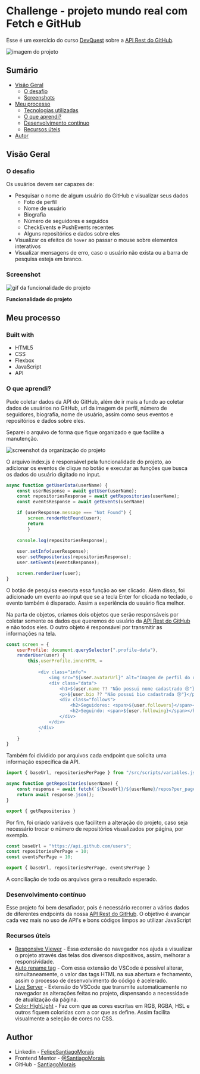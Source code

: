 # Challenge - projeto mundo real com Fetch e GitHub

Esse é um exercício do curso [DevQuest](https://www.linkedin.com/school/devquest-dev-em-dobro/about/) sobre a [API Rest do GitHub](https://docs.github.com/pt/rest?apiVersion=2022-11-28).

<img src="src/screenshots/desing do projeto.bmp" alt="imagem do projeto">

## Sumário
- [Visão Geral](#visão-geral)
  - [O desafio](#o-desafio)
  - [Screenshots](#screenshots)
- [Meu processo](#meu-processo)
  - [Tecnologias utilizadas](#tecnologias-utilizadas)
  - [O que aprendi?](#o-que-aprendi-?)
  - [Desenvolvimento contínuo](#desenvolvimento-contínuo)
  - [Recursos úteis](#recursos-úteis)
- [Autor](#autor)


## Visão Geral

### O desafio

Os usuários devem ser capazes de:

- Pesquisar o nome de algum usuário do GitHub e visualizar seus dados
    - Foto de perfil
    - Nome de usuário
    - Biografia
    - Número de seguidores e seguidos
    - CheckEvents e PushEvents recentes
    - Alguns repositórios e dados sobre eles
- Visualizar os efeitos de ```hover``` ao passar o mouse sobre elementos interativos
- Visualizar mensagens de erro, caso o usuário não exista ou a barra de pesquisa esteja em branco.

### Screenshot

<img src="src/screenshots/funcionalidade-do-projeto.gif" alt="gif da funcionalidade do projeto">

**Funcionalidade do projeto**

## Meu processo

### Built with

- HTML5
- CSS
- Flexbox
- JavaScript
- API

### O que aprendi?

Pude coletar dados da API do GitHub, além de ir mais a fundo ao coletar dados de usuários no GitHub, url da imagem de perfil, número de seguidores, biografia, nome de usuário, assim como seus eventos e repositórios e dados sobre eles.

Separei o arquivo de forma que fique organizado e que facilite a manutenção.

<img src="src/screenshots/organização-do-projeto.bmp" alt="screenshot da organização do projeto">

O arquivo index.js é responsável pela funcionalidade do projeto, ao adicionar os eventos de clique no botão e executar as funções que busca os dados do usuário digitado no input.

```js
async function getUserData(userName) {
    const userResponse = await getUser(userName);
    const repositoriesResponse = await getRepositories(userName);
    const eventsResponse = await getEvents(userName)

    if (userResponse.message === "Not Found") {
        screen.renderNotFound(user);
        return
        }
        
    console.log(repositoriesResponse);
    
    user.setInfo(userResponse);
    user.setRepositories(repositoriesResponse);
    user.setEvents(eventsResponse);

    screen.renderUser(user);
}
```

O botão de pesquisa executa essa função ao ser clicado. Além disso, foi adicionado um evento ao input que se a tecla Enter for clicada no teclado, o evento também é disparado. Assim a experiência do usuário fica melhor.

Na parta de objetos, criamos dois objetos que serão responsáveis por coletar somente os dados que queremos do usuário da [API Rest do GitHub](https://docs.github.com/pt/rest?apiVersion=2022-11-28) e não todos eles. O outro objeto é responsável por transmitir as informações na tela.

```js
const screen = {
    userProfile: document.querySelector(".profile-data"),
    renderUser(user) {
        this.userProfile.innerHTML =
            `
            <div class="info">
                <img src="${user.avatarUrl}" alt="Imagem de perfil do usuário GitHub">
                <div class="data">
                    <h1>${user.name ?? "Não possui nome cadastrado 😢"}</h1>
                    <p>${user.bio ?? "Não possui bio cadastrada 😢"}</p>
                    <div class="follows">
                        <h2>Seguidores: <span>${user.followers}</span></h2>
                        <h2>Seguindo: <span>${user.following}</span></h2>
                    </div>
                </div>
            </div>
            `
    }
}
```
Também foi dividido por arquivos cada endpoint que solicita uma informação específica da API.

```js
import { baseUrl, repositoriesPerPage } from "/src/scripts/variables.js";

async function getRepositories(userName) {
    const response = await fetch(`${baseUrl}/${userName}/repos?per_page=${repositoriesPerPage}`);
    return await response.json();
}

export { getRepositories }
```
Por fim, foi criado variáveis que facilitem a alteração do projeto, caso seja necessário trocar o número de repositórios visualizados por página, por exemplo.

```js
const baseUrl = "https://api.github.com/users";
const repositoriesPerPage = 10;
const eventsPerPage = 10;

export { baseUrl, repositoriesPerPage, eventsPerPage }
```

A conciliação de todo os arquivos gera o resultado esperado.

### Desenvolvimento contínuo

Esse projeto foi bem desafiador, pois é necessário recorrer a vários dados de diferentes endpoints da nossa [API Rest do GitHub](https://docs.github.com/pt/rest?apiVersion=2022-11-28). O objetivo é avançar cada vez mais no uso de API's e bons códigos limpos ao utilizar JavaScript

### Recursos úteis

- [Responsive Viewer](https://chromewebstore.google.com/detail/responsive-viewer/inmopeiepgfljkpkidclfgbgbmfcennb) - Essa extensão do navegador nos ajuda a visualizar o projeto através das telas dos diversos dispositivos, assim, melhorar a responsividade. 
- [Auto rename tag](https://marketplace.visualstudio.com/items?itemName=formulahendry.auto-rename-tag) - Com essa extensão do VSCode é possível alterar, simultaneamente, o valor das tags HTML na sua abertura e fechamento, assim o processo de desenvolvimento do código é acelerado.
- [Live Server](https://marketplace.visualstudio.com/items?itemName=ritwickdey.LiveServer) - Extensão do VSCode que transmite automaticamente no navegador as alterações feitas no projeto, dispensando a necessidade de atualização da página.
- [Color HighLight](https://marketplace.visualstudio.com/items?itemName=naumovs.color-highlight) - Faz com que as cores escritas em RGB, RGBA, HSL e outros fiquem coloridas com a cor que as define. Assim facilita visualmente a seleção de cores no CSS.

## Author

- Linkedin - [FelipeSantiagoMorais](https://www.linkedin.com/in/felipe-santiago-873025288/)
- Frontend Mentor - [@SantiagoMorais](https://www.frontendmentor.io/profile/SantiagoMorais)
- GitHub - [SantiagoMorais](https://github.com/SantiagoMorais)
